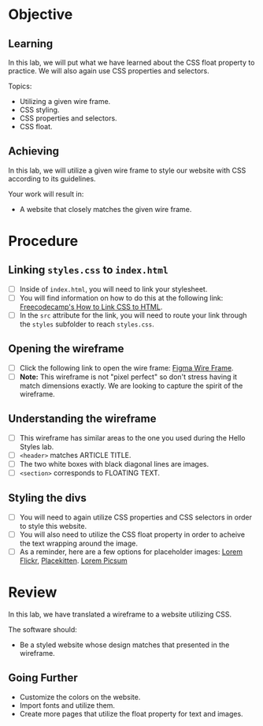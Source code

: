 # Objective

## Learning

In this lab, we will put what we have learned about the CSS float property to practice. We will also again use CSS properties and selectors.

Topics:

- Utilizing a given wire frame.
- CSS styling.
- CSS properties and selectors.
- CSS float.

## Achieving

In this lab, we will utilize a given wire frame to style our website with CSS according to its guidelines.

Your work will result in:

- A website that closely matches the given wire frame.

# Procedure

## Linking `styles.css` to `index.html`
- [ ] Inside of `index.html`, you will need to link your stylesheet.
- [ ] You will find information on how to do this at the following link: [Freecodecamp's How to Link CSS to HTML](https://www.freecodecamp.org/news/external-css-stylesheets-how-to-link-css-to-html-and-import-into-head/).
- [ ] In the `src` attribute for the link, you will need to route your link through the `styles` subfolder to reach `styles.css`.

## Opening the wireframe

- [ ] Click the following link to open the wire frame: [Figma Wire Frame](https://www.figma.com/file/X3A44p0vurtx0IYdIWoD6U/floating-images?node-id=0%3A1).
- [ ] **Note:** This wireframe is not "pixel perfect" so don't stress having it match dimensions exactly. We are looking to capture the spirit of the wireframe.

## Understanding the wireframe

- [ ] This wireframe has similar areas to the one you used during the Hello Styles lab.
- [ ] `<header>` matches ARTICLE TITLE.
- [ ] The two white boxes with black diagonal lines are images.
- [ ]  `<section>` corresponds to FLOATING TEXT.

## Styling the divs

- [ ] You will need to again utilize CSS properties and CSS selectors in order to style this website.
- [ ] You will also need to utilize the CSS float property in order to acheive the text wrapping around the image.
- [ ] As a reminder, here are a few options for placeholder images: [Lorem Flickr](https://loremflickr.com/), [Placekitten](https://placekitten.com/). [Lorem Picsum](https://picsum.photos/)

# Review

In this lab, we have translated a wireframe to a website utilizing CSS.

The software should:

- Be a styled website whose design matches that presented in the wireframe.

## Going Further

- Customize the colors on the website.
- Import fonts and utilize them.
- Create more pages that utilize the float property for text and images.
